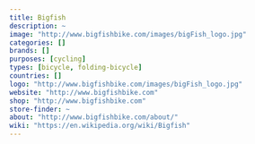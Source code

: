 ```yaml
---
title: Bigfish
description: ~
image: "http://www.bigfishbike.com/images/bigFish_logo.jpg"
categories: []
brands: []
purposes: [cycling]
types: [bicycle, folding-bicycle]
countries: []
logo: "http://www.bigfishbike.com/images/bigFish_logo.jpg"
website: "http://www.bigfishbike.com"
shop: "http://www.bigfishbike.com"
store-finder: ~
about: "http://www.bigfishbike.com/about/"
wiki: "https://en.wikipedia.org/wiki/Bigfish"
---
```

